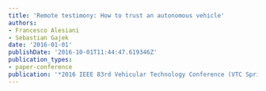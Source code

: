 ```yaml
---
title: 'Remote testimony: How to trust an autonomous vehicle'
authors:
- Francesco Alesiani
- Sebastian Gajek
date: '2016-01-01'
publishDate: '2016-10-01T11:44:47.619346Z'
publication_types:
- paper-conference
publication: '*2016 IEEE 83rd Vehicular Technology Conference (VTC Spring)*'
---
```

